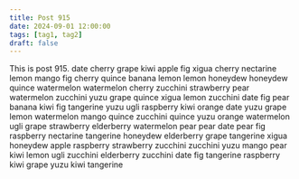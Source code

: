 ```yaml
---
title: Post 915
date: 2024-09-01 12:00:00
tags: [tag1, tag2]
draft: false
---
```

This is post 915.
date
cherry
grape
kiwi
apple
fig
xigua
cherry
nectarine
lemon
mango
fig
cherry
quince
banana
lemon
lemon
honeydew
honeydew
quince
watermelon
watermelon
cherry
zucchini
strawberry
pear
watermelon
zucchini
yuzu
grape
quince
xigua
lemon
zucchini
date
fig
pear
banana
kiwi
fig
tangerine
yuzu
ugli
raspberry
kiwi
orange
date
yuzu
grape
lemon
watermelon
mango
quince
zucchini
quince
yuzu
orange
watermelon
ugli
grape
strawberry
elderberry
watermelon
pear
pear
date
pear
fig
raspberry
nectarine
tangerine
honeydew
elderberry
grape
tangerine
xigua
honeydew
apple
raspberry
strawberry
zucchini
zucchini
yuzu
mango
pear
kiwi
lemon
ugli
zucchini
elderberry
zucchini
date
fig
tangerine
raspberry
kiwi
grape
yuzu
kiwi
tangerine
